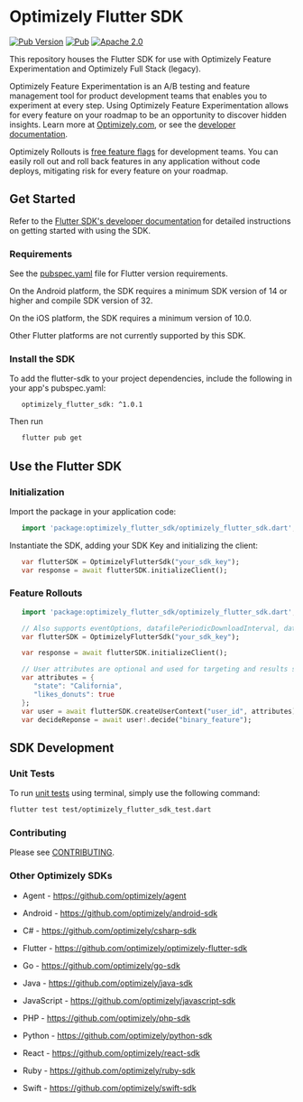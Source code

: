 # Optimizely Flutter SDK
[![Pub Version](https://img.shields.io/pub/v/optimizely_flutter_sdk?color=blueviolet)](https://pub.dev/packages/optimizely_flutter_sdk)
[![Pub](https://img.shields.io/pub/v/optimizely_flutter_sdk.svg)](https://pub.dev/packages/optimizely_flutter_sdk)
[![Apache 2.0](https://img.shields.io/github/license/nebula-plugins/gradle-extra-configurations-plugin.svg)](https://www.apache.org/licenses/LICENSE-2.0)
<!-- TODO: Resolve FSSDK-8990 to fix coverage & thus build, then return these 2 bades as #2 & # above
[![Build Status](https://github.com/optimizely/optimizely-flutter-sdk/actions/workflows/flutter.yml/badge.svg?branch=master)](https://github.com/optimizely/optimizely-flutter-sdk/actions)
[![Coverage Status](https://coveralls.io/repos/github/optimizely/optimizely-flutter-sdk/badge.svg?branch=master)](https://coveralls.io/github/optimizely/optimizely-flutter-sdk?branch=master)
-->

This repository houses the Flutter SDK for use with Optimizely Feature Experimentation and Optimizely Full Stack (legacy).

Optimizely Feature Experimentation is an A/B testing and feature management tool for product development teams that enables you to experiment at every step. Using Optimizely Feature Experimentation allows for every feature on your roadmap to be an opportunity to discover hidden insights. Learn more at [Optimizely.com](https://www.optimizely.com/products/experiment/feature-experimentation/), or see the [developer documentation](https://docs.developers.optimizely.com/experimentation/v4.0.0-full-stack/docs/welcome).

Optimizely Rollouts is [free feature flags](https://www.optimizely.com/free-feature-flagging/) for development teams. You can easily roll out and roll back features in any application without code deploys, mitigating risk for every feature on your roadmap.

## Get Started

Refer to the [Flutter SDK's developer documentation](https://docs.developers.optimizely.com/experimentation/v4.0.0-full-stack/docs/flutter-sdk) for detailed instructions on getting started with using the SDK.

### Requirements

See the [pubspec.yaml](https://github.com/optimizely/optimizely-flutter-sdk/blob/master/pubspec.yaml) file for Flutter version requirements.

On the Android platform, the SDK requires a minimum SDK version of 14 or higher and compile SDK version of 32.

On the iOS platform, the SDK requires a minimum version of 10.0.

Other Flutter platforms are not currently supported by this SDK.

### Install the SDK

To add the flutter-sdk to your project dependencies, include the following in your app's pubspec.yaml:

```
   optimizely_flutter_sdk: ^1.0.1
```

Then run 

```bash
   flutter pub get
```

## Use the Flutter SDK

### Initialization

Import the package in your application code:

```dart
   import 'package:optimizely_flutter_sdk/optimizely_flutter_sdk.dart';
```

Instantiate the SDK, adding your SDK Key and initializing the client:

```dart
   var flutterSDK = OptimizelyFlutterSdk("your_sdk_key");
   var response = await flutterSDK.initializeClient();
```

### Feature Rollouts
```dart
   import 'package:optimizely_flutter_sdk/optimizely_flutter_sdk.dart';

   // Also supports eventOptions, datafilePeriodicDownloadInterval, datafileHostOptions and defaultDecideOptions
   var flutterSDK = OptimizelyFlutterSdk("your_sdk_key");

   var response = await flutterSDK.initializeClient();

   // User attributes are optional and used for targeting and results segmentation
   var attributes = {
      "state": "California",
      "likes_donuts": true
   };
   var user = await flutterSDK.createUserContext("user_id", attributes);
   var decideReponse = await user!.decide("binary_feature");
```

## SDK Development

### Unit Tests

To run [unit tests](https://docs.flutter.dev/cookbook/testing/unit/introduction) using terminal, simply use the following command:

```bash
flutter test test/optimizely_flutter_sdk_test.dart
```

### Contributing

Please see [CONTRIBUTING](CONTRIBUTING.md).

### Other Optimizely SDKs

- Agent - https://github.com/optimizely/agent

- Android - https://github.com/optimizely/android-sdk

- C# - https://github.com/optimizely/csharp-sdk

- Flutter - https://github.com/optimizely/optimizely-flutter-sdk

- Go - https://github.com/optimizely/go-sdk

- Java - https://github.com/optimizely/java-sdk

- JavaScript - https://github.com/optimizely/javascript-sdk

- PHP - https://github.com/optimizely/php-sdk

- Python - https://github.com/optimizely/python-sdk

- React - https://github.com/optimizely/react-sdk

- Ruby - https://github.com/optimizely/ruby-sdk

- Swift - https://github.com/optimizely/swift-sdk
